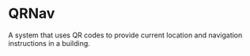 # QRNav
A system that uses QR codes to provide current location and navigation instructions in a building.
